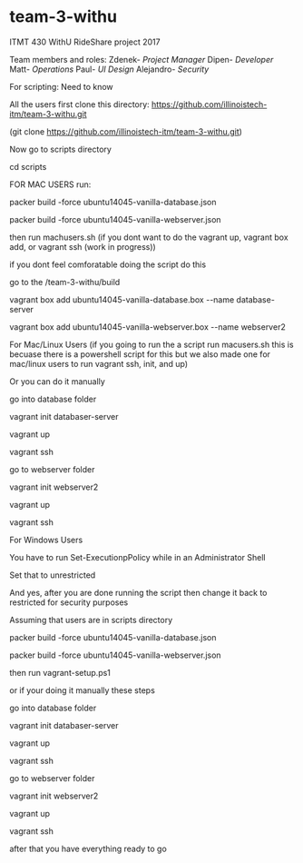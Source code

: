 # team-3-withu
ITMT 430 WithU RideShare project 2017

Team members and roles:
Zdenek- *Project Manager*
Dipen- *Developer*
Matt- *Operations*
Paul- *UI Design* 
Alejandro- *Security*


For scripting: Need to know

All the users first clone this directory:
https://github.com/illinoistech-itm/team-3-withu.git

(git clone https://github.com/illinoistech-itm/team-3-withu.git)

Now go to scripts directory

cd scripts

FOR MAC USERS run:

packer build -force ubuntu14045-vanilla-database.json

packer build -force ubuntu14045-vanilla-webserver.json

then run machusers.sh (if you dont want to do the vagrant up, vagrant box add, or vagrant ssh (work in progress))

if you dont feel comforatable doing the script do this

go to the /team-3-withu/build

vagrant box add ubuntu14045-vanilla-database.box --name database-server

vagrant box add ubuntu14045-vanilla-webserver.box --name webserver2

For Mac/Linux Users (if you going to run the a script run macusers.sh this is becuase there is a powershell script for this but we also made one for mac/linux users to run vagrant ssh, init, and up)

Or you can do it manually

go into database folder

vagrant init databaser-server

vagrant up

vagrant ssh

go to webserver folder 

vagrant init webserver2

vagrant up 

vagrant ssh

For Windows Users

You have to run Set-ExecutionpPolicy while in an Administrator Shell

Set that to unrestricted

And yes, after you are done running the script then change it back to restricted for security purposes

Assuming that users are in scripts directory

packer build -force ubuntu14045-vanilla-database.json

packer build -force ubuntu14045-vanilla-webserver.json

then run vagrant-setup.ps1 

or if your doing it manually these steps

go into database folder

vagrant init databaser-server

vagrant up

vagrant ssh

go to webserver folder 

vagrant init webserver2

vagrant up 

vagrant ssh

after that you have everything ready to go

 


